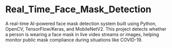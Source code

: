# Real_Time_Face_Mask_Detection
A real-time AI-powered face mask detection system built using Python, OpenCV, TensorFlow/Keras, and MobileNetV2. This project detects whether a person is wearing a face mask in live video streams or images, helping monitor public mask compliance during situations like COVID-19.
